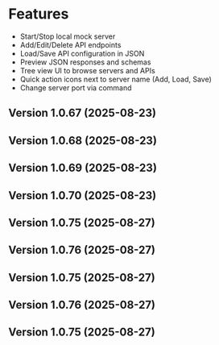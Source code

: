 # Features

- Start/Stop local mock server
- Add/Edit/Delete API endpoints
- Load/Save API configuration in JSON
- Preview JSON responses and schemas
- Tree view UI to browse servers and APIs
- Quick action icons next to server name (Add, Load, Save)
- Change server port via command
## Version 1.0.67 (2025-08-23)
## Version 1.0.68 (2025-08-23)
## Version 1.0.69 (2025-08-23)
## Version 1.0.70 (2025-08-23)
## Version 1.0.75 (2025-08-27)
## Version 1.0.76 (2025-08-27)
## Version 1.0.75 (2025-08-27)
## Version 1.0.76 (2025-08-27)
## Version 1.0.75 (2025-08-27)

